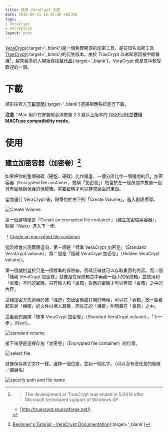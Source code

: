 ```yaml
---
title: 使用 VeraCrypt 加密
date: 2016-09-21 12:40:00 +08:00
tags:
- VeraCrypt
- encryption
layout: post
---
```


[VeraCrypt](https://veracrypt.codeplex.com/){:target='_blank'}是一個免費開源的加密工具，是前知名加密工具 [TrueCrypt](https://en.wikipedia.org/wiki/TrueCrypt){:target='_blank'}的衍生版本。由於 TrueCrypt 以未知原因被中斷維護[^1]，越來越多的人開始尋找[替代品](http://www.howtogeek.com/203708/3-alternatives-to-the-now-defunct-truecrypt-for-your-encryption-needs/){:target='_blank'}，VeraCrypt 便是其中較受歡迎的一個。

# 下載

請前往官方[下載頁面](https://veracrypt.codeplex.com/wikipage?title=Downloads){:target='_blank'}選擇相應系統進行下載。

**注意**：Mac 用戶在安裝前必須安裝 2.3 或以上版本的 [OSXFUSE](https://osxfuse.github.io/)並**啓用 MACFuse compatibility mode**。

# 使用

## 建立加密容器（加密卷）[^2]

如果把你的整個磁碟（硬盤、硬碟）比作房屋、一個分區比作一個房間的話，加密容器（Encrypted file container，或稱「加密卷」）相當於在一個房間中放置一個具有密碼鎖保護的保險箱。需要密碼才可以存取裏面的東西。

當你運行 VeraCrypt 後，點擊位於左下的「Create Volume」，進入創建嚮導。

![Create Volume](https://ooo.0o0.ooo/2016/09/21/57e216ec12cd1.jpg)


第一個選項便是「Create an encrypted file container」（建立加密檔案容器），點擊「Next」進入下一步。

！[Create an encrypted file container](https://ooo.0o0.ooo/2016/09/21/57e217826fb9a.jpg)


這時候會出現兩個選項，第一個是「標準 VeraCrypt 加密卷」（Standard VeraCrypt volume），第二個是「隱藏 VeraCrypt 加密卷」（Hidden VeraCrypt volume）。

第一個就相當於只是一個標準的保險箱，密碼正確就可以存取裏面的內容。而二個「隱藏 VeraCrypt 加密卷」就像是在保險箱之中再藏一個小的保險箱，並使用和「表箱」不同的密碼，只有輸入和「裏箱」對應的密碼才可以存取「裏箱」之中的內容。

這種加密方式適用於被「強迫」交出密碼或打開的時候，可以在「表箱」放一些看起來是「機密」的文件以掩人耳目，而眞正的「機密」則隱藏在「裏箱」之中。

這裏我們選擇「標準 VeraCrypt 加密卷」（Standard VeraCrypt volume），「下一步」（Next）。

![standard volume](https://ooo.0o0.ooo/2016/09/21/57e21a977911b.jpg)

接下來便是選擇存放「加密卷」（Encrypted file container）的位置。

![select file](https://ooo.0o0.ooo/2016/09/21/57e21b539e825.jpg)

就像保存其它文件一樣，選擇一個位置，並起一個名字。（可以沒有或任意的後綴／擴展名）

![specify path and file name](https://ooo.0o0.ooo/2016/09/21/57e21bb15d59b.jpg)


[^1]: 

    > The development of TrueCrypt was ended in 5/2014 after Microsoft terminated support of Windows XP.

    - [http://truecrypt.sourceforge.net/]

[^2]: [Beginner's Tutorial - VeraCrypt Documentation](https://veracrypt.codeplex.com/wikipage?title=Beginner%27s%20Tutorial){:target='_blank'}